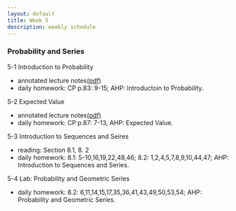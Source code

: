 ```yaml
---
layout: default
title: Week 5
description: weekly schedule
--- 
```

### Probability and Series

5-1 Introduction to Probability 

* annotated lecture notes[(pdf)](\calculus2\schedule\week5\5-1Shan-annotated.pdf)
* daily homework: CP p.83: 9-15; AHP: Introductoin to Probability. <br>

5-2 Expected Value

* annotated lecture notes[(pdf)](\calculus2\schedule\week5\5-2Shan-annotated.pdf)
* daily homework: CP p.87: 7-13, AHP: Expected Value. <br>

5-3 Introduction to Sequences and Seires

* reading: Section 8.1, 8. 2
* daily homework: 8.1: 5-10,16,19,22,48,46; 8.2: 1,2,4,5,7,8,9,10,44,47; AHP: Introduction to Sequences and Series. <br>

5-4 Lab: Probability and Geometric Series

* daily homework: 8.2: 6,11,14,15,17,35,36,41,43,49,50,53,54; AHP: Probability and Geometric Series.




